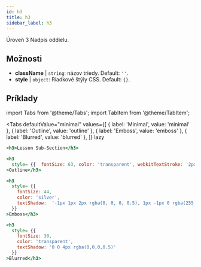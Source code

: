 ```yaml
---
id: h3
title: h3
sidebar_label: h3
---
```


Úroveň 3 Nadpis oddielu.

## Možnosti

* __className__ | `string`: názov triedy. Default: `''`.
* __style__ | `object`: Riadkové štýly CSS. Default: `{}`.


## Príklady


import Tabs from '@theme/Tabs';
import TabItem from '@theme/TabItem';

<Tabs
    defaultValue="minimal"
    values={[
        { label: 'Minimal', value: 'minimal' },
        { label: 'Outline', value: 'outline' },
        { label: 'Emboss', value: 'emboss' },
        { label: 'Blurred', value: 'blurred' },
    ]}
    lazy
>
<TabItem value="minimal">

```jsx live
<h3>Lesson Sub-Section</h3>
```

</TabItem>

<TabItem value="outline">

```jsx live
<h3
  style= {{  fontSize: 63, color: 'transparent', webkitTextStroke: '2px navy' }}
>Outline</h3>
```
</TabItem>

<TabItem value="emboss">

```jsx live
<h3
  style= {{  
    fontSize: 44,
    color: 'silver', 
    textShadow:  '-1px 1px 2px rgba(0, 0, 0, 0.5), 1px -1px 0 rgba(255, 255, 255, 0.9)'
  }}
>Emboss</h3>
```
</TabItem>

<TabItem value="blurred">

```jsx live
<h3
  style= {{  
    fontSize: 30,
    color: 'transparent',
    textShadow: '0 0 4px rgba(0,0,0,0.5)'
  }}
>Blurred</h3>
```
</TabItem>

</Tabs>
